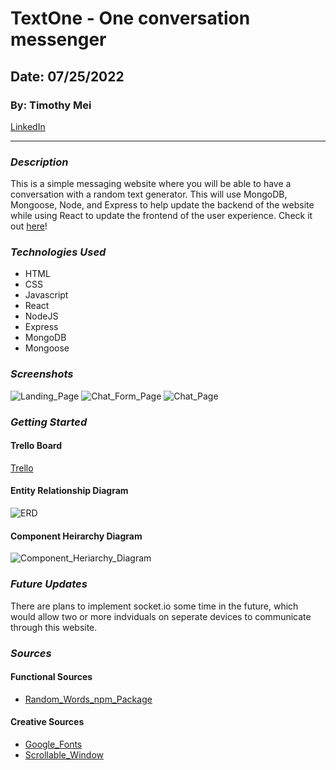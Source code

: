 # TextOne - One conversation messenger

## Date: 07/25/2022

### By: Timothy Mei

[LinkedIn](https://www.linkedin.com/in/timothymei/)

---

### _Description_

This is a simple messaging website where you will be able to have a conversation with a random text generator. This will use MongoDB, Mongoose, Node, and Express to help update the backend of the website while using React to update the frontend of the user experience. Check it out [here](https://rocky-cove-33984.herokuapp.com/)!

### _Technologies Used_

- HTML
- CSS
- Javascript
- React
- NodeJS
- Express
- MongoDB
- Mongoose

### _Screenshots_

![Landing_Page](https://i.imgur.com/NNxA8Lt.png)
![Chat_Form_Page](https://i.imgur.com/aRUCOkk.png)
![Chat_Page](https://i.imgur.com/jyTOo5b.png)

### _Getting Started_

#### Trello Board

[Trello](https://trello.com/b/Kaags2CK)

#### Entity Relationship Diagram

![ERD](https://i.imgur.com/eGJmNIw.png)

#### Component Heirarchy Diagram

![Component_Heriarchy_Diagram](https://i.imgur.com/Y18tTK1.png)

### _Future Updates_

There are plans to implement socket.io some time in the future, which would allow two or more indviduals on seperate devices to communicate through this website.

### _Sources_

#### Functional Sources

- [Random_Words_npm_Package](https://www.npmjs.com/package/random-words)

#### Creative Sources

- [Google_Fonts](https://fonts.google.com/specimen/Inter?query=inter)
- [Scrollable_Window](https://stackoverflow.com/questions/21998679/css-how-to-make-scrollable-list)
